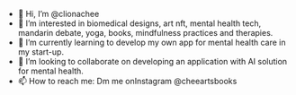 - 👋 Hi, I’m @clionachee
- 👀 I’m interested in biomedical designs, art nft, mental health tech, mandarin debate, yoga, books, mindfulness practices and therapies.
- 🌱 I’m currently learning to develop my own app for mental health care in my start-up.
- 💞️ I’m looking to collaborate on developing an application with AI solution for mental health.
- 📫 How to reach me: Dm me onInstagram @cheeartsbooks

<!---
clionachee/clionachee is a ✨ special ✨ repository because its `README.md` (this file) appears on your GitHub profile.
You can click the Preview link to take a look at your changes.
--->
